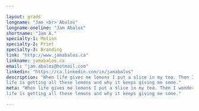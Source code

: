 ```yaml
---

layout: grads
longname: "Jam <br> Abalos"
longname-oneline: "Jam Abalos"
shortname: "Jam A."
specialty-1: Motion
specialty-2: Print
specialty-3: Branding
link: "http://www.jamabalos.ca"
linkname: jamabalos.ca
email: "jam.abalos@hotmail.com"
linkedin: "https://ca.linkedin.com/in/jamabalos"
description: "When life gives me lemons I put a slice in my tea. Then I wonder where
life is getting all these lemons and why it keeps giving me some."
meta: "When life gives me lemons I put a slice in my tea. Then I wonder where
life is getting all these lemons and why it keeps giving me some."

---
```

